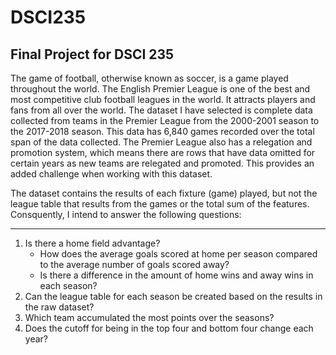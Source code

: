 # DSCI235
## Final Project for DSCI 235

The game of football, otherwise known as soccer, is a game played throughout the world. The English Premier League is one of the best and most competitive club football leagues in the world. It attracts players and fans from all over the world. The dataset I have selected is complete data collected from teams in the Premier League from the 2000-2001 season to the 2017-2018 season. This data has 6,840 games recorded over the total span of the data collected. The Premier League also has a relegation and promotion system, which means there are rows that have data omitted for certain years as new teams are relegated and promoted. This provides an added challenge when working with this dataset.

The dataset contains the results of each fixture (game) played, but not the league table that results from the games or the total sum of the features. Consquently, I intend to answer the following questions:

------
1. Is there a home field advantage?
    - How does the average goals scored at home per season compared to the average number of goals scored away?
    - Is there a difference in the amount of home wins and away wins in each season?
2. Can the league table for each season be created based on the results in the raw dataset?
3. Which team accumulated the most points over the seasons? 
4. Does the cutoff for being in the top four and bottom four change each year? 

